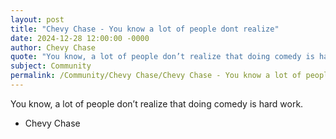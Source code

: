 ```yaml
---
layout: post
title: "Chevy Chase - You know a lot of people dont realize"
date: 2024-12-28 12:00:00 -0000
author: Chevy Chase
quote: "You know, a lot of people don’t realize that doing comedy is hard work."
subject: Community
permalink: /Community/Chevy Chase/Chevy Chase - You know a lot of people dont realize
---
```


You know, a lot of people don’t realize that doing comedy is hard work.

- Chevy Chase
